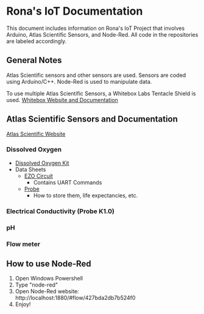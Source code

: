 # Rona's IoT Documentation
This document includes information on Rona's IoT Project that involves Arduino, Atlas Scientific Sensors, and Node-Red. All code in the repositories are labeled accordingly. 


## General Notes

Atlas Scientific sensors and other sensors are used.
Sensors are coded using Arduino/C++.
Node-Red is used to manipulate data.

To use multiple Atlas Scientific Sensors, a Whitebox Labs Tentacle Shield is used. 
[Whitebox Website and Documentation](https://www.whiteboxes.ch/docs/tentacle/t1/#/)


## Atlas Scientific Sensors and Documentation
[Atlas Scientific Website](https://atlas-scientific.com/)

### Dissolved Oxygen
- [Dissolved Oxygen Kit](https://atlas-scientific.com/kits/dissolved-oxygen-kit/)
- Data Sheets
  - [EZO Circuit](https://files.atlas-scientific.com/DO_EZO_Datasheet.pdf)
     - Contains UART Commands
  - [Probe](https://files.atlas-scientific.com/LG_DO_probe.pdf)
     - How to store them, life expectancies, etc. 

### Electrical Conductivity (Probe K1.0)


### pH


### Flow meter



## How to use Node-Red
1. Open Windows Powershell
2. Type "node-red"
3. Open Node-Red website: http://localhost:1880/#flow/427bda2db7b524f0
4. Enjoy!
